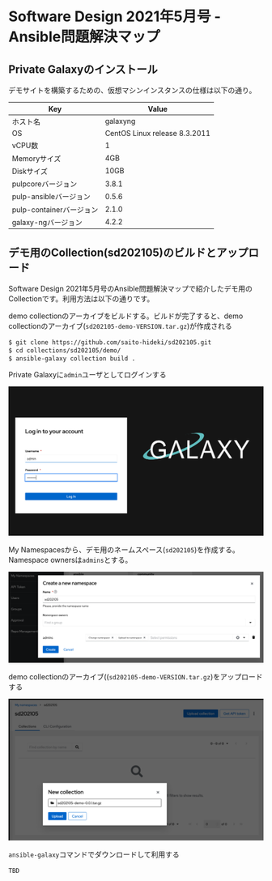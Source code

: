 # Software Design 2021年5月号 - Ansible問題解決マップ

## Private Galaxyのインストール

デモサイトを構築するための、仮想マシンインスタンスの仕様は以下の通り。

| Key | Value |
| --- | ----- |
| ホスト名 | galaxyng |
| OS | CentOS Linux release 8.3.2011 |
| vCPU数 | 1 |
| Memoryサイズ | 4GB |
| Diskサイズ | 10GB |
| pulpcoreバージョン | 3.8.1 |
| pulp-ansibleバージョン | 0.5.6 |
| pulp-containerバージョン | 2.1.0 |
| galaxy-ngバージョン | 4.2.2 |

## デモ用のCollection(sd202105)のビルドとアップロード

 Software Design 2021年5月号のAnsible問題解決マップで紹介したデモ用のCollectionです。利用方法は以下の通りです。

demo collectionのアーカイブをビルドする。ビルドが完了すると、demo collectionのアーカイブ(`sd202105-demo-VERSION.tar.gz`)が作成される

```
$ git clone https://github.com/saito-hideki/sd202105.git
$ cd collections/sd202105/demo/
$ ansible-galaxy collection build .
```

Private Galaxyに`admin`ユーザとしてログインする

![LOGIN](./images/galaxyng_login.png)

My Namespacesから、デモ用のネームスペース(`sd202105`)を作成する。Namespace ownersは`admins`とする。

![CREATE_NAMESPACE](./images/galaxyng_create_ns.png)

demo collectionのアーカイブ((`sd202105-demo-VERSION.tar.gz`)をアップロードする

![UPLOAD_COLLECTION](./images/galaxyng_upload_collection.png)

`ansible-galaxy`コマンドでダウンロードして利用する

```
TBD
```
